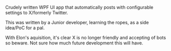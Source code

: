 Crudely written WPF UI app that automatically posts with configurable settings to X/formerly Twitter.

This was written by a Junior developer, learning the ropes, as a side idea/PoC for a pal.

With Elon's aquisition, it's clear X is no longer friendly and accepting of bots so beware.
Not sure how much future development this will have.
